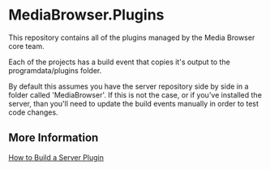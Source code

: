 MediaBrowser.Plugins
====================

This repository contains all of the plugins managed by the Media Browser core team.

Each of the projects has a build event that copies it's output to the programdata/plugins folder. 

By default this assumes you have the server repository side by side in a folder called 'MediaBrowser'. If this is not the case, or if you've installed the server, than you'll need to update the build events manually in order to test code changes.


## More Information ##

[How to Build a Server Plugin](https://github.com/MediaBrowser/MediaBrowser/wiki/How-to-build-a-Server-Plugin)
